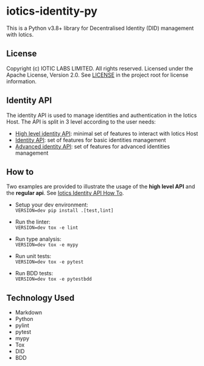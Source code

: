 # iotics-identity-py

This is a Python v3.8+ library for Decentralised Identity (DID) management with Iotics.

## License

Copyright (c) IOTIC LABS LIMITED. All rights reserved. Licensed under the Apache License, Version 2.0. See [LICENSE](./LICENSE) in the project root for license information.

## Identity API

The identity API is used to manage identities and authentication in the Iotics Host.
The API is split in 3 level according to the user needs:

* [High level identity API](iotics/lib/identity/api/high_level_api.py): minimal set of features to interact with Iotics Host
* [Identity API](iotics/lib/identity/api/regular_api.py): set of features for basic identities management
* [Advanced identity API](iotics/lib/identity/api/advanced_api.py): set of features for advanced identities management

## How to

Two examples are provided to illustrate the usage of the **high level API** and the **regular api**.
See [Iotics Identity API How To](./how_to/README.md).

* Setup your dev environment: \
  `VERSION=dev pip install .[test,lint]`

* Run the linter: \
  `VERSION=dev tox -e lint`

* Run type analysis: \
  `VERSION=dev tox -e mypy`

* Run unit tests: \
  `VERSION=dev tox -e pytest`

* Run BDD tests: \
  `VERSION=dev tox -e pytestbdd`

## Technology Used

* Markdown
* Python
* pylint
* pytest
* mypy
* Tox
* DID
* BDD
